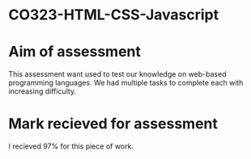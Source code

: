 # CO323-HTML-CSS-Javascript


<h1> Aim of assessment </h1>
This assessment want used to test our knowledge on web-based programming languages. We had multiple tasks to complete each with increasing difficulty.

<h1> Mark recieved for assessment </h1>
I recieved 97% for this piece of work.
